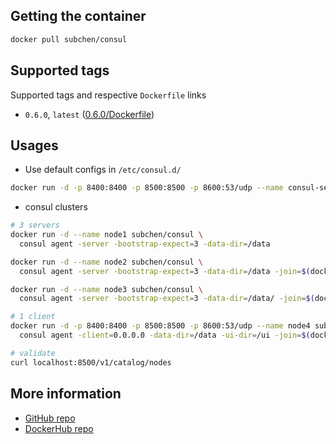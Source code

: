 ## Getting the container

```bash
docker pull subchen/consul
```


## Supported tags

Supported tags and respective `Dockerfile` links

* `0.6.0`, `latest` ([0.6.0/Dockerfile](https://github.com/subchen/docker-images/blob/master/consul/0.6.0/Dockerfile))


## Usages

* Use default configs in  `/etc/consul.d/`

```bash
docker run -d -p 8400:8400 -p 8500:8500 -p 8600:53/udp --name consul-server subchen/consul
```

* consul clusters

```bash
# 3 servers
docker run -d --name node1 subchen/consul \
  consul agent -server -bootstrap-expect=3 -data-dir=/data

docker run -d --name node2 subchen/consul \
  consul agent -server -bootstrap-expect=3 -data-dir=/data -join=$(docker inspect -f '{{.NetworkSettings.IPAddress}}' node1)

docker run -d --name node3 subchen/consul \
  consul agent -server -bootstrap-expect=3 -data-dir=/data/ -join=$(docker inspect -f '{{.NetworkSettings.IPAddress}}' node1)

# 1 client
docker run -d -p 8400:8400 -p 8500:8500 -p 8600:53/udp --name node4 subchen/consul \
  consul agent -client=0.0.0.0 -data-dir=/data -ui-dir=/ui -join=$(docker inspect -f '{{.NetworkSettings.IPAddress}}' node1)

# validate
curl localhost:8500/v1/catalog/nodes
```


## More information

* [GitHub repo](https://github.com/subchen/docker-images/blob/master/consul)
* [DockerHub repo](https://hub.docker.com/r/subchen/consul)

